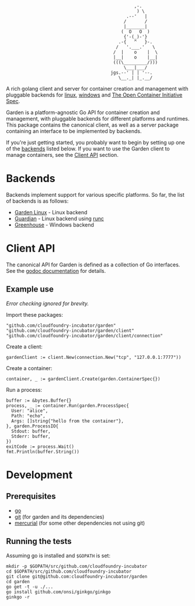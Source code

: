 ```
                                                 ,-.
                                                  ) \
                                              .--'   |
                                             /       /
                                             |_______|
                                            (  O   O  )
                                             {'-(_)-'}
                                           .-{   ^   }-.
                                          /   '.___.'   \
                                         /  |    o    |  \
                                         |__|    o    |__|
                                         (((\_________/)))
                                             \___|___/
                                        jgs.--' | | '--.
                                           \__._| |_.__/
```

A rich golang client and server for container creation and management with pluggable backends for [linux](https://github.com/cloudfoundry-incubator/garden-linux/), [windows](https://github.com/cloudfoundry-incubator/garden-windows) and [The Open Container Initiative Spec](https://github.com/cloudfoundry-incubator/guardian/).

Garden is a platform-agnostic Go API for container creation and management, with pluggable backends for different platforms and runtimes.
This package contains the canonical client, as well as a server package containing an interface to be implemented by backends.

If you're just getting started, you probably want to begin by setting up one of the [backends](#backends) listed below.
If you want to use the Garden client to manage containers, see the [Client API](#client-api) section.

# Backends

Backends implement support for various specific platforms.
So far, the list of backends is as follows:

 - [Garden Linux](https://github.com/cloudfoundry-incubator/garden-linux/) - Linux backend
 - [Guardian](https://github.com/cloudfoundry-incubator/guardian/) - Linux backend using [runc](https://github.com/opencontainers/runc)
 - [Greenhouse](https://github.com/cloudfoundry-incubator/garden-windows) - Windows backend

# Client API

The canonical API for Garden is defined as a collection of Go interfaces.
See the [godoc documentation](http://godoc.org/github.com/cloudfoundry-incubator/garden) for details.

## Example use

_Error checking ignored for brevity._

Import these packages:
```
"github.com/cloudfoundry-incubator/garden"
"github.com/cloudfoundry-incubator/garden/client"
"github.com/cloudfoundry-incubator/garden/client/connection"
```

Create a client:
```
gardenClient := client.New(connection.New("tcp", "127.0.0.1:7777"))
```

Create a container:
```
container, _ := gardenClient.Create(garden.ContainerSpec{})
```

Run a process:
```
buffer := &bytes.Buffer{}
process, _ := container.Run(garden.ProcessSpec{
  User: "alice",
  Path: "echo",
  Args: []string{"hello from the container"},
}, garden.ProcessIO{
  Stdout: buffer,
  Stderr: buffer,
})
exitCode := process.Wait()
fmt.Println(buffer.String())
```

# Development

## Prerequisites

* [go](https://golang.org)
* [git](http://git-scm.com/) (for garden and its dependencies)
* [mercurial](http://mercurial.selenic.com/) (for some other dependencies not using git)

## Running the tests

Assuming go is installed and `$GOPATH` is set:
```
mkdir -p $GOPATH/src/github.com/cloudfoundry-incubator
cd $GOPATH/src/github.com/cloudfoundry-incubator
git clone git@github.com:cloudfoundry-incubator/garden
cd garden
go get -t -u ./...
go install github.com/onsi/ginkgo/ginkgo
ginkgo -r
```
